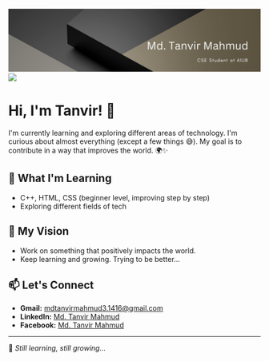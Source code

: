 ![My Photo](https://github.com/Md-Tanvir2034/Md-Tanvir2034/blob/main/WhatsApp%20Image%202025-02-25%20at%2022.20.51_af7f9886.jpg)
![](https://komarev.com/ghpvc/?username=your-github-Md-Tanvir2034&abbreviated=true&color=blueviolet)

# Hi, I'm Tanvir! 👋

I'm currently learning and exploring different areas of technology. I'm curious about almost everything (except a few things 😅). My goal is to contribute in a way that improves the world. 🌍✨

## 🚀 What I'm Learning

- C++, HTML, CSS (beginner level, improving step by step)
- Exploring different fields of tech

## 🎯 My Vision

- Work on something that positively impacts the world.
- Keep learning and growing. Trying to be better... 

## 📫 Let's Connect

- **Gmail:** [mdtanvirmahmud3.1416@gmail.com](mailto:mdtanvirmahmud3.1416@gmail.com)
- **LinkedIn:** [Md. Tanvir Mahmud](https://www.linkedin.com/in/md-tanvir-m-325824231)
- **Facebook:** [Md. Tanvir Mahmud](https://www.facebook.com/mdtanvir.mahmud.9828)

---

🚀 *Still learning, still growing...*
